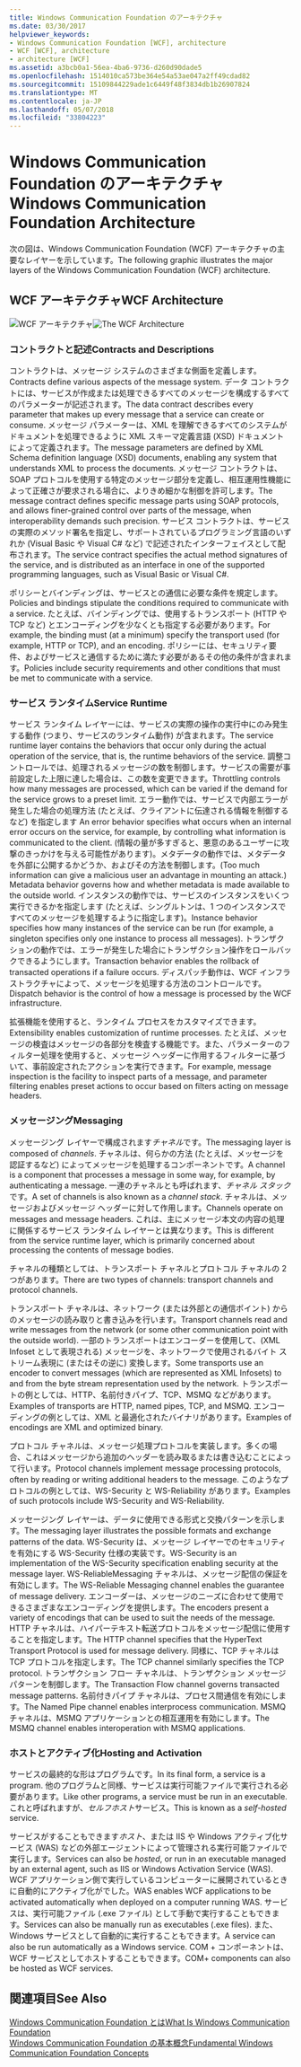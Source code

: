 ```yaml
---
title: Windows Communication Foundation のアーキテクチャ
ms.date: 03/30/2017
helpviewer_keywords:
- Windows Communication Foundation [WCF], architecture
- WCF [WCF], architecture
- architecture [WCF]
ms.assetid: a3bcb0a1-56ea-4ba6-9736-d260d90dade5
ms.openlocfilehash: 1514010ca573be364e54a53ae047a2ff49cdad82
ms.sourcegitcommit: 15109844229ade1c6449f48f3834db1b26907824
ms.translationtype: MT
ms.contentlocale: ja-JP
ms.lasthandoff: 05/07/2018
ms.locfileid: "33804223"
---
```

# <a name="windows-communication-foundation-architecture"></a><span data-ttu-id="5d3f3-102">Windows Communication Foundation のアーキテクチャ</span><span class="sxs-lookup"><span data-stu-id="5d3f3-102">Windows Communication Foundation Architecture</span></span>
<span data-ttu-id="5d3f3-103">次の図は、Windows Communication Foundation (WCF) アーキテクチャの主要なレイヤーを示しています。</span><span class="sxs-lookup"><span data-stu-id="5d3f3-103">The following graphic illustrates the major layers of the Windows Communication Foundation (WCF) architecture.</span></span>  
  
## <a name="wcf-architecture"></a><span data-ttu-id="5d3f3-104">WCF アーキテクチャ</span><span class="sxs-lookup"><span data-stu-id="5d3f3-104">WCF Architecture</span></span>  
 <span data-ttu-id="5d3f3-105">![WCF アーキテクチャ](../../../docs/framework/wcf/media/wcf-architecture.gif "WCF_Architecture")</span><span class="sxs-lookup"><span data-stu-id="5d3f3-105">![The WCF Architecture](../../../docs/framework/wcf/media/wcf-architecture.gif "WCF_Architecture")</span></span>  
  
### <a name="contracts-and-descriptions"></a><span data-ttu-id="5d3f3-106">コントラクトと記述</span><span class="sxs-lookup"><span data-stu-id="5d3f3-106">Contracts and Descriptions</span></span>  
 <span data-ttu-id="5d3f3-107">コントラクトは、メッセージ システムのさまざまな側面を定義します。</span><span class="sxs-lookup"><span data-stu-id="5d3f3-107">Contracts define various aspects of the message system.</span></span> <span data-ttu-id="5d3f3-108">データ コントラクトには、サービスが作成または処理できるすべてのメッセージを構成するすべてのパラメーターが記述されます。</span><span class="sxs-lookup"><span data-stu-id="5d3f3-108">The data contract describes every parameter that makes up every message that a service can create or consume.</span></span> <span data-ttu-id="5d3f3-109">メッセージ パラメーターは、XML を理解できるすべてのシステムがドキュメントを処理できるように XML スキーマ定義言語 (XSD) ドキュメントによって定義されます。</span><span class="sxs-lookup"><span data-stu-id="5d3f3-109">The message parameters are defined by XML Schema definition language (XSD) documents, enabling any system that understands XML to process the documents.</span></span> <span data-ttu-id="5d3f3-110">メッセージ コントラクトは、SOAP プロトコルを使用する特定のメッセージ部分を定義し、相互運用性機能によって正確さが要求される場合に、よりきめ細かな制御を許可します。</span><span class="sxs-lookup"><span data-stu-id="5d3f3-110">The message contract defines specific message parts using SOAP protocols, and allows finer-grained control over parts of the message, when interoperability demands such precision.</span></span> <span data-ttu-id="5d3f3-111">サービス コントラクトは、サービスの実際のメソッド署名を指定し、サポートされているプログラミング言語のいずれか (Visual Basic や Visual C# など) で記述されたインターフェイスとして配布されます。</span><span class="sxs-lookup"><span data-stu-id="5d3f3-111">The service contract specifies the actual method signatures of the service, and is distributed as an interface in one of the supported programming languages, such as Visual Basic or Visual C#.</span></span>  
  
 <span data-ttu-id="5d3f3-112">ポリシーとバインディングは、サービスとの通信に必要な条件を規定します。</span><span class="sxs-lookup"><span data-stu-id="5d3f3-112">Policies and bindings stipulate the conditions required to communicate with a service.</span></span>  <span data-ttu-id="5d3f3-113">たとえば、バインディングでは、使用するトランスポート (HTTP や TCP など) とエンコーディングを少なくとも指定する必要があります。</span><span class="sxs-lookup"><span data-stu-id="5d3f3-113">For example, the binding must (at a minimum) specify the transport used (for example, HTTP or TCP), and an encoding.</span></span> <span data-ttu-id="5d3f3-114">ポリシーには、セキュリティ要件、およびサービスと通信するために満たす必要があるその他の条件が含まれます。</span><span class="sxs-lookup"><span data-stu-id="5d3f3-114">Policies include security requirements and other conditions that must be met to communicate with a service.</span></span>  
  
### <a name="service-runtime"></a><span data-ttu-id="5d3f3-115">サービス ランタイム</span><span class="sxs-lookup"><span data-stu-id="5d3f3-115">Service Runtime</span></span>  
 <span data-ttu-id="5d3f3-116">サービス ランタイム レイヤーには、サービスの実際の操作の実行中にのみ発生する動作 (つまり、サービスのランタイム動作) が含まれます。</span><span class="sxs-lookup"><span data-stu-id="5d3f3-116">The service runtime layer contains the behaviors that occur only during the actual operation of the service, that is, the runtime behaviors of the service.</span></span> <span data-ttu-id="5d3f3-117">調整コントロールでは、処理されるメッセージの数を制御します。サービスの需要が事前設定した上限に達した場合は、この数を変更できます。</span><span class="sxs-lookup"><span data-stu-id="5d3f3-117">Throttling controls how many messages are processed, which can be varied if the demand for the service grows to a preset limit.</span></span> <span data-ttu-id="5d3f3-118">エラー動作では、サービスで内部エラーが発生した場合の処理方法 (たとえば、クライアントに伝達される情報を制御するなど) を指定します </span><span class="sxs-lookup"><span data-stu-id="5d3f3-118">An error behavior specifies what occurs when an internal error occurs on the service, for example, by controlling what information is communicated to the client.</span></span> <span data-ttu-id="5d3f3-119">(情報の量が多すぎると、悪意のあるユーザーに攻撃のきっかけを与える可能性があります)。メタデータの動作では、メタデータを外部に公開するかどうか、およびその方法を制御します。</span><span class="sxs-lookup"><span data-stu-id="5d3f3-119">(Too much information can give a malicious user an advantage in mounting an attack.) Metadata behavior governs how and whether metadata is made available to the outside world.</span></span> <span data-ttu-id="5d3f3-120">インスタンスの動作では、サービスのインスタンスをいくつ実行できるかを指定します (たとえば、シングルトンは、1 つのインスタンスですべてのメッセージを処理するように指定します)。</span><span class="sxs-lookup"><span data-stu-id="5d3f3-120">Instance behavior specifies how many instances of the service can be run (for example, a singleton specifies only one instance to process all messages).</span></span> <span data-ttu-id="5d3f3-121">トランザクションの動作では、エラーが発生した場合にトランザクション操作をロールバックできるようにします。</span><span class="sxs-lookup"><span data-stu-id="5d3f3-121">Transaction behavior enables the rollback of transacted operations if a failure occurs.</span></span> <span data-ttu-id="5d3f3-122">ディスパッチ動作は、WCF インフラストラクチャによって、メッセージを処理する方法のコントロールです。</span><span class="sxs-lookup"><span data-stu-id="5d3f3-122">Dispatch behavior is the control of how a message is processed by the WCF infrastructure.</span></span>  
  
 <span data-ttu-id="5d3f3-123">拡張機能を使用すると、ランタイム プロセスをカスタマイズできます。</span><span class="sxs-lookup"><span data-stu-id="5d3f3-123">Extensibility enables customization of runtime processes.</span></span> <span data-ttu-id="5d3f3-124">たとえば、メッセージの検査はメッセージの各部分を検査する機能です。また、パラメーターのフィルター処理を使用すると、メッセージ ヘッダーに作用するフィルターに基づいて、事前設定されたアクションを実行できます。</span><span class="sxs-lookup"><span data-stu-id="5d3f3-124">For example, message inspection is the facility to inspect parts of a message, and parameter filtering enables preset actions to occur based on filters acting on message headers.</span></span>  
  
### <a name="messaging"></a><span data-ttu-id="5d3f3-125">メッセージング</span><span class="sxs-lookup"><span data-stu-id="5d3f3-125">Messaging</span></span>  
 <span data-ttu-id="5d3f3-126">メッセージング レイヤーで構成されます*チャネル*です。</span><span class="sxs-lookup"><span data-stu-id="5d3f3-126">The messaging layer is composed of *channels*.</span></span> <span data-ttu-id="5d3f3-127">チャネルは、何らかの方法 (たとえば、メッセージを認証するなど) によってメッセージを処理するコンポーネントです。</span><span class="sxs-lookup"><span data-stu-id="5d3f3-127">A channel is a component that processes a message in some way, for example, by authenticating a message.</span></span> <span data-ttu-id="5d3f3-128">一連のチャネルとも呼ばれます、*チャネル スタック*です。</span><span class="sxs-lookup"><span data-stu-id="5d3f3-128">A set of channels is also known as a *channel stack*.</span></span> <span data-ttu-id="5d3f3-129">チャネルは、メッセージおよびメッセージ ヘッダーに対して作用します。</span><span class="sxs-lookup"><span data-stu-id="5d3f3-129">Channels operate on messages and message headers.</span></span> <span data-ttu-id="5d3f3-130">これは、主にメッセージ本文の内容の処理に関係するサービス ランタイム レイヤーとは異なります。</span><span class="sxs-lookup"><span data-stu-id="5d3f3-130">This is different from the service runtime layer, which is primarily concerned about processing the contents of message bodies.</span></span>  
  
 <span data-ttu-id="5d3f3-131">チャネルの種類としては、トランスポート チャネルとプロトコル チャネルの 2 つがあります。</span><span class="sxs-lookup"><span data-stu-id="5d3f3-131">There are two types of channels: transport channels and protocol channels.</span></span>  
  
 <span data-ttu-id="5d3f3-132">トランスポート チャネルは、ネットワーク (または外部との通信ポイント) からのメッセージの読み取りと書き込みを行います。</span><span class="sxs-lookup"><span data-stu-id="5d3f3-132">Transport channels read and write messages from the network (or some other communication point with the outside world).</span></span> <span data-ttu-id="5d3f3-133">一部のトランスポートはエンコーダーを使用して、(XML Infoset として表現される) メッセージを、ネットワークで使用されるバイト ストリーム表現に (またはその逆に) 変換します。</span><span class="sxs-lookup"><span data-stu-id="5d3f3-133">Some transports use an encoder to convert messages (which are represented as XML Infosets) to and from the byte stream representation used by the network.</span></span> <span data-ttu-id="5d3f3-134">トランスポートの例としては、HTTP、名前付きパイプ、TCP、MSMQ などがあります。</span><span class="sxs-lookup"><span data-stu-id="5d3f3-134">Examples of transports are HTTP, named pipes, TCP, and MSMQ.</span></span> <span data-ttu-id="5d3f3-135">エンコーディングの例としては、XML と最適化されたバイナリがあります。</span><span class="sxs-lookup"><span data-stu-id="5d3f3-135">Examples of encodings are XML and optimized binary.</span></span>  
  
 <span data-ttu-id="5d3f3-136">プロトコル チャネルは、メッセージ処理プロトコルを実装します。多くの場合、これはメッセージから追加のヘッダーを読み取るまたは書き込むことによって行います。</span><span class="sxs-lookup"><span data-stu-id="5d3f3-136">Protocol channels implement message processing protocols, often by reading or writing additional headers to the message.</span></span> <span data-ttu-id="5d3f3-137">このようなプロトコルの例としては、WS-Security と WS-Reliability があります。</span><span class="sxs-lookup"><span data-stu-id="5d3f3-137">Examples of such protocols include WS-Security and WS-Reliability.</span></span>  
  
 <span data-ttu-id="5d3f3-138">メッセージング レイヤーは、データに使用できる形式と交換パターンを示します。</span><span class="sxs-lookup"><span data-stu-id="5d3f3-138">The messaging layer illustrates the possible formats and exchange patterns of the data.</span></span> <span data-ttu-id="5d3f3-139">WS-Security は、メッセージ レイヤーでのセキュリティを有効にする WS-Security 仕様の実装です。</span><span class="sxs-lookup"><span data-stu-id="5d3f3-139">WS-Security is an implementation of the WS-Security specification enabling security at the message layer.</span></span> <span data-ttu-id="5d3f3-140">WS-ReliableMessaging チャネルは、メッセージ配信の保証を有効にします。</span><span class="sxs-lookup"><span data-stu-id="5d3f3-140">The WS-Reliable Messaging channel enables the guarantee of message delivery.</span></span> <span data-ttu-id="5d3f3-141">エンコーダーは、メッセージのニーズに合わせて使用できるさまざまなエンコーディングを提供します。</span><span class="sxs-lookup"><span data-stu-id="5d3f3-141">The encoders present a variety of encodings that can be used to suit the needs of the message.</span></span> <span data-ttu-id="5d3f3-142">HTTP チャネルは、ハイパーテキスト転送プロトコルをメッセージ配信に使用することを指定します。</span><span class="sxs-lookup"><span data-stu-id="5d3f3-142">The HTTP channel specifies that the HyperText Transport Protocol is used for message delivery.</span></span> <span data-ttu-id="5d3f3-143">同様に、TCP チャネルは TCP プロトコルを指定します。</span><span class="sxs-lookup"><span data-stu-id="5d3f3-143">The TCP channel similarly specifies the TCP protocol.</span></span> <span data-ttu-id="5d3f3-144">トランザクション フロー チャネルは、トランザクション メッセージ パターンを制御します。</span><span class="sxs-lookup"><span data-stu-id="5d3f3-144">The Transaction Flow channel governs transacted message patterns.</span></span> <span data-ttu-id="5d3f3-145">名前付きパイプ チャネルは、プロセス間通信を有効にします。</span><span class="sxs-lookup"><span data-stu-id="5d3f3-145">The Named Pipe channel enables interprocess communication.</span></span> <span data-ttu-id="5d3f3-146">MSMQ チャネルは、MSMQ アプリケーションとの相互運用を有効にします。</span><span class="sxs-lookup"><span data-stu-id="5d3f3-146">The MSMQ channel enables interoperation with MSMQ applications.</span></span>  
  
### <a name="hosting-and-activation"></a><span data-ttu-id="5d3f3-147">ホストとアクティブ化</span><span class="sxs-lookup"><span data-stu-id="5d3f3-147">Hosting and Activation</span></span>  
 <span data-ttu-id="5d3f3-148">サービスの最終的な形はプログラムです。</span><span class="sxs-lookup"><span data-stu-id="5d3f3-148">In its final form, a service is a program.</span></span> <span data-ttu-id="5d3f3-149">他のプログラムと同様、サービスは実行可能ファイルで実行される必要があります。</span><span class="sxs-lookup"><span data-stu-id="5d3f3-149">Like other programs, a service must be run in an executable.</span></span> <span data-ttu-id="5d3f3-150">これと呼ばれますが、*セルフホスト*サービス。</span><span class="sxs-lookup"><span data-stu-id="5d3f3-150">This is known as a *self-hosted* service.</span></span>  
  
 <span data-ttu-id="5d3f3-151">サービスがすることもできます*ホスト*、または IIS や Windows アクティブ化サービス (WAS) などの外部エージェントによって管理される実行可能ファイルで実行します。</span><span class="sxs-lookup"><span data-stu-id="5d3f3-151">Services can also be *hosted*, or run in an executable managed by an external agent, such as IIS or Windows Activation Service (WAS).</span></span> <span data-ttu-id="5d3f3-152">WCF アプリケーション側で実行しているコンピューターに展開されているときに自動的にアクティブ化がでした。</span><span class="sxs-lookup"><span data-stu-id="5d3f3-152">WAS enables WCF applications to be activated automatically when deployed on a computer running WAS.</span></span> <span data-ttu-id="5d3f3-153">サービスは、実行可能ファイル (.exe ファイル) として手動で実行することもできます。</span><span class="sxs-lookup"><span data-stu-id="5d3f3-153">Services can also be manually run as executables (.exe files).</span></span> <span data-ttu-id="5d3f3-154">また、Windows サービスとして自動的に実行することもできます。</span><span class="sxs-lookup"><span data-stu-id="5d3f3-154">A service can also be run automatically as a Windows service.</span></span> <span data-ttu-id="5d3f3-155">COM + コンポーネントは、WCF サービスとしてホストすることもできます。</span><span class="sxs-lookup"><span data-stu-id="5d3f3-155">COM+ components can also be hosted as WCF services.</span></span>  
  
## <a name="see-also"></a><span data-ttu-id="5d3f3-156">関連項目</span><span class="sxs-lookup"><span data-stu-id="5d3f3-156">See Also</span></span>  
 [<span data-ttu-id="5d3f3-157">Windows Communication Foundation とは</span><span class="sxs-lookup"><span data-stu-id="5d3f3-157">What Is Windows Communication Foundation</span></span>](../../../docs/framework/wcf/whats-wcf.md)  
 [<span data-ttu-id="5d3f3-158">Windows Communication Foundation の基本概念</span><span class="sxs-lookup"><span data-stu-id="5d3f3-158">Fundamental Windows Communication Foundation Concepts</span></span>](../../../docs/framework/wcf/fundamental-concepts.md)
